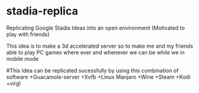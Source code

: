 # stadia-replica
Replicating Google Stadia Ideas into an open environment (Motivated to play with friends)

This idea is to make a 3d accelerated server so to make me and my friends able to play PC games where ever and whenever we can be while we in mobile mode

#This Idea can be replicated sucessfully by using this combination of software
+Guacamole-server
+Xvfb
+Linux Manjaro
+Wine
+Steam
+Kodi
+virgl
